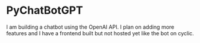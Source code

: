 # PyChatBotGPT
I am building a chatbot using the OpenAI API. I plan on adding more features and I have a frontend built but not hosted yet like the bot on cyclic.
